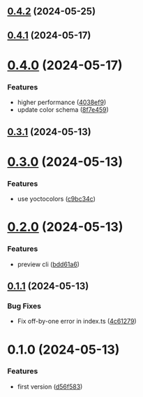 

## [0.4.2](https://github.com/xinyao27/cli-high/compare/0.4.1...0.4.2) (2024-05-25)

## [0.4.1](https://github.com/xinyao27/cli-high/compare/0.4.0...0.4.1) (2024-05-17)

# [0.4.0](https://github.com/xinyao27/cli-high/compare/0.3.1...0.4.0) (2024-05-17)


### Features

* higher performance ([4038ef9](https://github.com/xinyao27/cli-high/commit/4038ef99f0f588976d125689a87403bcc20145d0))
* update color schema ([8f7e459](https://github.com/xinyao27/cli-high/commit/8f7e45972e41c139c5decbfddb9d96e51bef2620))

## [0.3.1](https://github.com/xinyao27/cli-high/compare/0.3.0...0.3.1) (2024-05-13)

# [0.3.0](https://github.com/xinyao27/cli-high/compare/0.2.0...0.3.0) (2024-05-13)


### Features

* use yoctocolors ([c9bc34c](https://github.com/xinyao27/cli-high/commit/c9bc34c643dfe3d56f6df535cef705573cbd7fba))

# [0.2.0](https://github.com/xinyao27/cli-high/compare/0.1.1...0.2.0) (2024-05-13)


### Features

* preview cli ([bdd61a6](https://github.com/xinyao27/cli-high/commit/bdd61a62ce53d19e2d286d264886c2c8899ce830))

## [0.1.1](https://github.com/xinyao27/cli-high/compare/0.1.0...0.1.1) (2024-05-13)


### Bug Fixes

* Fix off-by-one error in index.ts ([4c61279](https://github.com/xinyao27/cli-high/commit/4c612797037befc72415a72f42d74945ee22c1a0))

# 0.1.0 (2024-05-13)


### Features

* first version ([d56f583](https://github.com/xinyao27/cli-high/commit/d56f5838d713266ade59218d7f1daf399d32476c))
